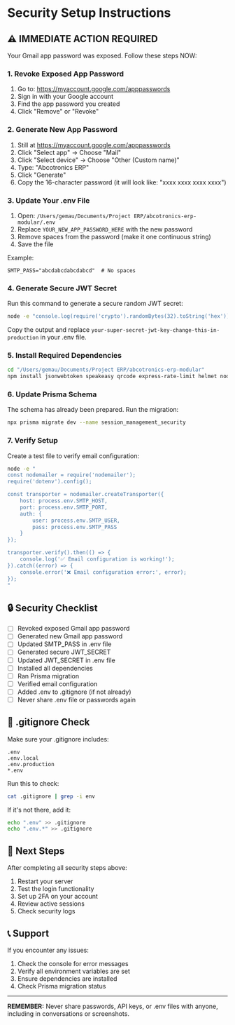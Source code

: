 # Security Setup Instructions

## ⚠️ IMMEDIATE ACTION REQUIRED

Your Gmail app password was exposed. Follow these steps NOW:

### 1. Revoke Exposed App Password
1. Go to: https://myaccount.google.com/apppasswords
2. Sign in with your Google account
3. Find the app password you created
4. Click "Remove" or "Revoke"

### 2. Generate New App Password
1. Still at https://myaccount.google.com/apppasswords
2. Click "Select app" → Choose "Mail"
3. Click "Select device" → Choose "Other (Custom name)"
4. Type: "Abcotronics ERP"
5. Click "Generate"
6. Copy the 16-character password (it will look like: "xxxx xxxx xxxx xxxx")

### 3. Update Your .env File
1. Open: `/Users/gemau/Documents/Project ERP/abcotronics-erp-modular/.env`
2. Replace `YOUR_NEW_APP_PASSWORD_HERE` with the new password
3. Remove spaces from the password (make it one continuous string)
4. Save the file

Example:
```env
SMTP_PASS="abcdabcdabcdabcd"  # No spaces
```

### 4. Generate Secure JWT Secret

Run this command to generate a secure random JWT secret:

```bash
node -e "console.log(require('crypto').randomBytes(32).toString('hex'))"
```

Copy the output and replace `your-super-secret-jwt-key-change-this-in-production` in your .env file.

### 5. Install Required Dependencies

```bash
cd "/Users/gemau/Documents/Project ERP/abcotronics-erp-modular"
npm install jsonwebtoken speakeasy qrcode express-rate-limit helmet node-cron
```

### 6. Update Prisma Schema

The schema has already been prepared. Run the migration:

```bash
npx prisma migrate dev --name session_management_security
```

### 7. Verify Setup

Create a test file to verify email configuration:

```bash
node -e "
const nodemailer = require('nodemailer');
require('dotenv').config();

const transporter = nodemailer.createTransporter({
    host: process.env.SMTP_HOST,
    port: process.env.SMTP_PORT,
    auth: {
        user: process.env.SMTP_USER,
        pass: process.env.SMTP_PASS
    }
});

transporter.verify().then(() => {
    console.log('✅ Email configuration is working!');
}).catch((error) => {
    console.error('❌ Email configuration error:', error);
});
"
```

## 🔒 Security Checklist

- [ ] Revoked exposed Gmail app password
- [ ] Generated new Gmail app password
- [ ] Updated SMTP_PASS in .env file
- [ ] Generated secure JWT_SECRET
- [ ] Updated JWT_SECRET in .env file
- [ ] Installed all dependencies
- [ ] Ran Prisma migration
- [ ] Verified email configuration
- [ ] Added .env to .gitignore (if not already)
- [ ] Never share .env file or passwords again

## 📝 .gitignore Check

Make sure your .gitignore includes:

```
.env
.env.local
.env.production
*.env
```

Run this to check:
```bash
cat .gitignore | grep -i env
```

If it's not there, add it:
```bash
echo ".env" >> .gitignore
echo ".env.*" >> .gitignore
```

## 🚀 Next Steps

After completing all security steps above:

1. Restart your server
2. Test the login functionality
3. Set up 2FA on your account
4. Review active sessions
5. Check security logs

## 📞 Support

If you encounter any issues:
1. Check the console for error messages
2. Verify all environment variables are set
3. Ensure dependencies are installed
4. Check Prisma migration status

---

**REMEMBER:** Never share passwords, API keys, or .env files with anyone, including in conversations or screenshots.
